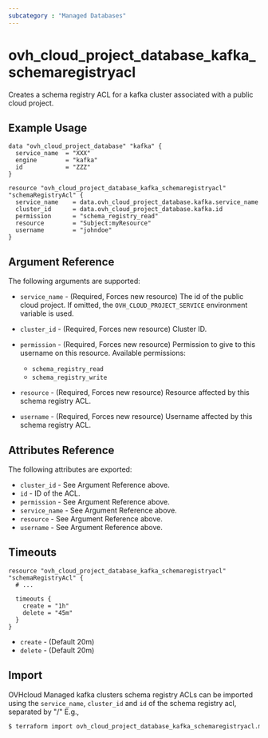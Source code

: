 ```yaml
---
subcategory : "Managed Databases"
---
```


# ovh_cloud_project_database_kafka_schemaregistryacl

Creates a schema registry ACL for a kafka cluster associated with a public cloud project.

## Example Usage

```hcl
data "ovh_cloud_project_database" "kafka" {
  service_name  = "XXX"
  engine        = "kafka"
  id            = "ZZZ"
}

resource "ovh_cloud_project_database_kafka_schemaregistryacl" "schemaRegistryAcl" {
  service_name    = data.ovh_cloud_project_database.kafka.service_name
  cluster_id      = data.ovh_cloud_project_database.kafka.id
  permission      = "schema_registry_read"
  resource        = "Subject:myResource"
  username        = "johndoe"
}
```

## Argument Reference

The following arguments are supported:

* `service_name` - (Required, Forces new resource) The id of the public cloud project. If omitted,
  the `OVH_CLOUD_PROJECT_SERVICE` environment variable is used.

* `cluster_id` - (Required, Forces new resource) Cluster ID.

* `permission` - (Required, Forces new resource) Permission to give to this username on this resource.
Available permissions:
  * `schema_registry_read`
  * `schema_registry_write`

* `resource` - (Required, Forces new resource) Resource affected by this schema registry ACL.

* `username` - (Required, Forces new resource) Username affected by this schema registry ACL.

## Attributes Reference

The following attributes are exported:

* `cluster_id` - See Argument Reference above.
* `id` - ID of the ACL.
* `permission` - See Argument Reference above.
* `service_name` - See Argument Reference above.
* `resource` - See Argument Reference above.
* `username` - See Argument Reference above.

## Timeouts

```hcl
resource "ovh_cloud_project_database_kafka_schemaregistryacl" "schemaRegistryAcl" {
  # ...

  timeouts {
    create = "1h"
    delete = "45m"
  }
}
```
* `create` - (Default 20m)
* `delete` - (Default 20m)

## Import

OVHcloud Managed kafka clusters schema registry ACLs can be imported using the `service_name`, `cluster_id` and `id` of the schema registry acl, separated by "/" E.g.,

```bash
$ terraform import ovh_cloud_project_database_kafka_schemaregistryacl.my_schemaRegistryAcl service_name/cluster_id/id
```
